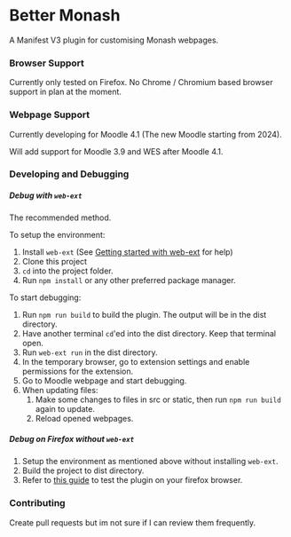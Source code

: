 Better Monash
===

A Manifest V3 plugin for customising Monash webpages. 

### Browser Support

Currently only tested on Firefox. No Chrome / Chromium based browser support in plan at the moment.

### Webpage Support

Currently developing for Moodle 4.1 (The new Moodle starting from 2024).

Will add support for Moodle 3.9 and WES after Moodle 4.1.

### Developing and Debugging

##### Debug with `web-ext`

The recommended method.

To setup the environment:

1. Install `web-ext` (See [Getting started with web-ext](https://extensionworkshop.com/documentation/develop/getting-started-with-web-ext/) for help)
2. Clone this project
3. `cd` into the project folder.
4. Run `npm install` or any other preferred package manager.

To start debugging:

1. Run `npm run build` to build the plugin. The output will be in the dist directory.
2. Have another terminal `cd`'ed into the dist directory. Keep that terminal open.
3. Run `web-ext run` in the dist directory.
4. In the temporary browser, go to extension settings and enable permissions for the extension.
5. Go to Moodle webpage and start debugging.
6. When updating files:
   1. Make some changes to files in src or static, then run `npm run build` again to update.
   2. Reload opened webpages.

##### Debug on Firefox without `web-ext`

1. Setup the environment as mentioned above without installing `web-ext`.
2. Build the project to dist directory.
3. Refer to [this guide](https://developer.mozilla.org/en-US/docs/Mozilla/Add-ons/WebExtensions/Your_first_WebExtension#testing) to test the plugin on your firefox browser.

### Contributing

Create pull requests but im not sure if I can review them frequently.